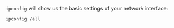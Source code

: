 
`ipconfig` will show us the basic settings of your network interface:

```powershell-session
ipconfig /all 
```